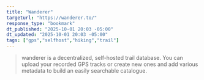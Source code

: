 ```yaml
---
title: "Wanderer"
targeturl: "https://wanderer.to/"
response_type: "bookmark"
dt_published: "2025-10-01 20:03 -05:00"
dt_updated: "2025-10-01 20:03 -05:00"
tags: ["gps","selfhost","hiking","trail"]
---
```


> wanderer is a decentralized, self-hosted trail database. You can upload your recorded GPS tracks or create new ones and add various metadata to build an easily searchable catalogue.